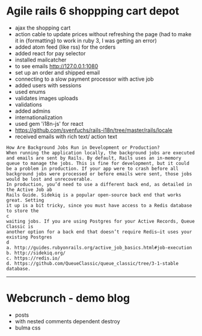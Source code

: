 # Agile rails 6 shoppping cart depot

- ajax the shopping cart
- action cable to update prices without refreshing the page (had to make it in {formatting} to work in ruby 3, I was getting an error)
- added atom feed (like rss) for the orders
- added react for pay selector
- installed mailcatcher
- to see emails http://127.0.0.1:1080
- set up an order and shipped email
- connecting to a slow payment processor with active job
- added users with sessions
- used enums	
- validates images uploads
- validations
- added admins
- internationalization
- used gem 'i18n-js' for react
- https://github.com/svenfuchs/rails-i18n/tree/master/rails/locale
- received emails with rich text/ action text

```
How Are Background Jobs Run in Development or Production?
When running the application locally, the background jobs are executed and emails are sent by Rails. By default, Rails uses an in-memory queue to manage the jobs. This is fine for development, but it could be a problem in production. If your app were to crash before all background jobs were processed or before emails were sent, those jobs would be lost and unrecoverable.
In production, you’d need to use a different back end, as detailed in the Active Job ab
Rails Guide. Sidekiq is a popular open-source back end that works great. Setting
it up is a bit tricky, since you must have access to a Redis database to store the
c
waiting jobs. If you are using Postgres for your Active Records, Queue Classic is
another option for a back end that doesn’t require Redis—it uses your existing Postgres
d
a. http://guides.rubyonrails.org/active_job_basics.html#job-execution
b. http://sidekiq.org/
c. https://redis.io/
d. https://github.com/QueueClassic/queue_classic/tree/3-1-stable
database.

```

<hr>

# Webcrunch - demo blog

- posts
- with nested comments dependent destroy
- bulma css